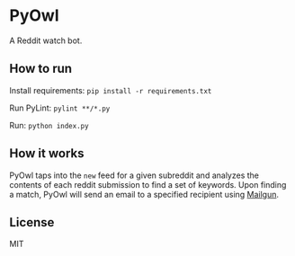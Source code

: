# PyOwl

A Reddit watch bot.

## How to run

Install requirements: `pip install -r requirements.txt`

Run PyLint: `pylint **/*.py`

Run: `python index.py`

## How it works

PyOwl taps into the `new` feed for a given subreddit and analyzes the contents of each reddit submission to find a set of keywords.
Upon finding a match, PyOwl will send an email to a specified recipient using [Mailgun](https://app.mailgun.com). 

## License

MIT
